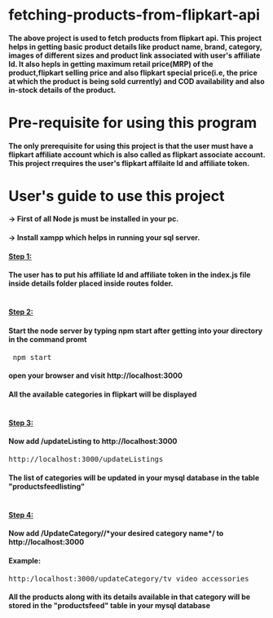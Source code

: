 # fetching-products-from-flipkart-api
<h4>The above project is used to fetch products from flipkart api. This project helps in getting basic product details like product name, brand, category, images of different sizes and product link associated with user's affiliate Id. It also hepls in getting maximum retail price(MRP) of the product,flipkart selling price and also flipkart special price(i.e, the price at which the product is being sold currently) and COD availability and also in-stock details of the product. </h4>

# Pre-requisite for using this program
<h4>The only prerequisite for using this project is that the user must have a flipkart affiliate account which is also called as flipkart associate account. This project rrequires the user's flipkart affilaite Id and affiliate token.</h4>

# User's guide to use this project
<h4>-> First of all Node js must be installed in your pc.</h4>
<h4>-> Install xampp which helps in running your sql server.</h4>

<h4><u>Step 1:</u></h4>
<h4>The user has to put his affiliate Id and affiliate token in the index.js file inside details folder placed inside routes folder. </h4>
<h1></h1>
<h4><u>Step 2:</u></h4>
<h4>Start the node server by typing npm start after getting into your directory in the command promt</h4>
<pre> npm start</pre>
<h4>open your browser and visit http://localhost:3000</h4>
<h4>All the available categories in flipkart will be displayed</h4>
<h1></h1>

<h4><u>Step 3:</u></h4>
<h4>Now add /updateListing to http://localhost:3000 </h4>
<pre>http://localhost:3000/updateListings</pre>
<h4>The list of categories will be updated in your mysql database in the table "productsfeedlisting"</h4>
<h1></h1>

<h4><u>Step 4:</u></h4>
<h4>Now add /UpdateCategory//*your desired category name*/ to http://localhost:3000 </h4>
<h4>Example:</h4>
<pre>http:/localhost:3000/updateCategory/tv_video_accessories </pre>
<h4>All the products along with its details available in that category will be stored in the "productsfeed" table in your mysql database</h4>
